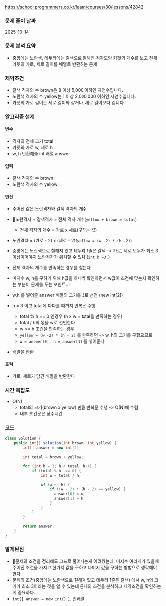 https://school.programmers.co.kr/learn/courses/30/lessons/42842

### 문제 풀이 날짜
2025-10-14

### 문제 분석 요약
- 중앙에는 노란색, 테두리에는 갈색으로 칠해진 격자모양 카펫의 개수를 보고 전체 카펫의 가로, 세로 길이를 배열로 반환하는 문제

### 제약조건
-  갈색 격자의 수 brown은 8 이상 5,000 이하인 자연수입니다.
- 노란색 격자의 수 yellow는 1 이상 2,000,000 이하인 자연수입니다.
- 카펫의 가로 길이는 세로 길이와 같거나, 세로 길이보다 깁니다.
### 알고리즘 설계

#### 변수
- 격자의 전체 크기 total
- 카펫의 가로 w, 세로 h
- w, h 반환해줄 int 배열 answer
#### 입력
- 갈색 격자의 수 brown
- 노란색 격자의 수 yellow

#### 연산
- 주어진 값은 노란격자와 갈색 격자의 개수
- 노란격자 + 갈색격자 = 전체 격자 개수(`yellow + brown = total`)
    - 전체 격자의 개수 = 가로 x 세로(구하는 값)
- 노란격자  =  (가로  - 2) x (세로 - 2)(`yellow = (w -2) * (h -2)`)
- 중앙에는 노란색으로 칠해져 있고 테두리 1줄은 갈색
  -> 가로, 세로 모두가 최소 3이상이어야지 노란격자가 위치할 수 있다 (`int h =3;`)
- 전체 격자의 개수를 만족하는 경우를 찾는다
- 미지수 w, h를 구하기 위해 h값을 하나씩 확인하면서 w값이 조건에 맞는지 확인하는 부분이 문제를 푸는 포인트.. !

- w,h 를 넣어줄 answer 배열의 크기를 2로 선언 (new int[2])
- h = 3 이고 total에 다다를 때까지 반복문 수행
    - total % h == 0 인경우 (h x w = total을 만족하는 경우)
    - total / h의 몫을 w로 선언한다
    - w >= h 조건을 만족하는 경우
    - `yellow = (w -2) * (h - 2)` 를 만족하면 -> w, h의 크기를 구했으므로
    - `w = answer[0], h = answer[1]` 를 넣어준다
- 배열을 반환
#### 출력
- 가로, 세로가 담긴 배열을 반환한다

### 시간 복잡도
- O(N)
    - total의 크기(brown x yellow) 만큼 반복문 수행 -> O(N)에 수렴
    - 내부 조건문은 상수시간
### 코드
```java  
class Solution {
    public int[] solution(int brown, int yellow) {
        int[] answer = new int[2];
        
        int total = brown + yellow;
        
        for (int h = 3; h < total; h++) {
            if (total % h  == 0) {
                int w = total / h; 
                
                if (w >= h) {
                    if ((w - 2) * (h - 2) == yellow) {
                      answer[0] = w;
                      answer[1] = h;
                    }
                }
            }
        }
        
        return answer;
    }
}
```


### 알게된점
- 문제의 조건을 정리해도 코드로 풀어내는게 어려웠는데, 미지수 여러개가 있을때 주어진 조건을 가지고 한가지 값을 구하고 나머지 값을 구하는 방법으로 생각해야 한다.
- 문제의 조건(중앙에는 노란색으로 칠해져 있고 테두리 1줄은 갈색) 에서 w, h의 크기가 최소 3이라는 것을 알 수 있는데 문제의 조건을 분석하고 제약조건을 확인하는게 중요하다.
- `int[] answer = new int{}` 는 빈배열